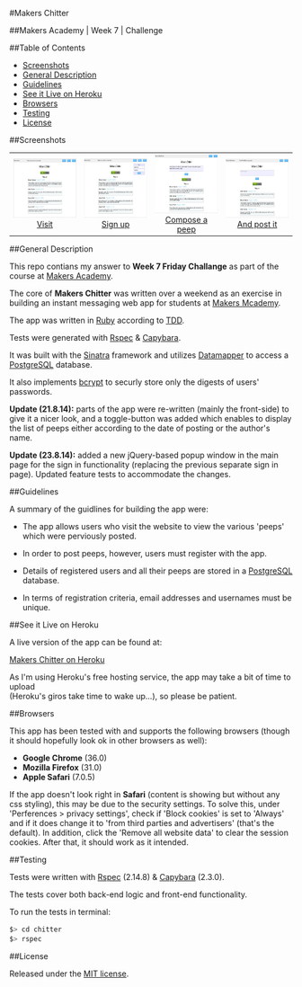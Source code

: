 #Makers Chitter

##Makers Academy | Week 7 | Challenge


##Table of Contents

* [Screenshots](#screenshots)
* [General Description](#general-description)
* [Guidelines](#guidelines)
* [See it Live on Heroku](#see-it-live-on-heroku)
* [Browsers](#browsers)
* [Testing](#testing)
* [License](#license)


##Screenshots

<table>
	<tr>
		<td align="center" width=25% >
			<a href="https://raw.githubusercontent.com/nadavmatalon/chitter/master/public/images/chitter_1.jpg">
				<img src="public/images/chitter_1.jpg" height="105px" />
				Visit
			</a>
		</td>
		<td align="center" width=25% >
			<a href="https://raw.githubusercontent.com/nadavmatalon/chitter/master/public/images/chitter_2.jpg">
				<img src="public/images/chitter_2.jpg" height="105px" />
				Sign up
			</a>
		</td>
		<td align="center" width=25% >
			<a href="https://raw.githubusercontent.com/nadavmatalon/chitter/master/public/images/chitter_3.jpg">
				<img src="public/images/chitter_3.jpg" height="105px" />
				Compose a peep
			</a>
		</td>
		<td align="center" width=25% >
			<a href="https://raw.githubusercontent.com/nadavmatalon/chitter/master/public/images/chitter_4.jpg">
				<img src="public/images/chitter_4.jpg" height="105px" />
				And post it
			</a>
		</td>
	</tr>
</table>


##General Description

This repo contians my answer to __Week 7 Friday Challange__ as part 
of the course at [Makers Academy](http://www.makersacademy.com/).
 
The core of <strong>Makers Chitter</strong> was written over a weekend as 
an exercise in building an instant messaging web app for students 
at [Makers Mcademy](http://www.makersacademy.com/).

The app was written in [Ruby](https://www.ruby-lang.org/en/) according 
to [TDD](http://en.wikipedia.org/wiki/Test-driven_development).

Tests were generated with [Rspec](http://rspec.info) 
&amp; [Capybara](https://github.com/jnicklas/capybara).

It was built with the [Sinatra](http://www.sinatrarb.com/) framework and 
utilizes [Datamapper](http://datamapper.org/) to access a 
[PostgreSQL](http://www.postgresql.org/) database.

It also implements [bcrypt](https://github.com/codahale/bcrypt-ruby) to securly store only 
the digests of users' passwords.

__Update (21.8.14):__ parts of the app were re-written (mainly the front-side) 
to give it a nicer look, and a toggle-button was added which enables to display 
the list of peeps either according to the date of posting or the author's name.

__Update (23.8.14):__ added a new jQuery-based popup window in the main page for the 
sign in functionality (replacing the previous separate sign in page). Updated feature 
tests to accommodate the changes. 


##Guidelines

A summary of the guidlines for building the app were:

* The app allows users who visit the website to view the various 'peeps' which 
  were perviously posted.

* In order to post peeps, however, users must register with the app.

* Details of registered users and all their peeps are stored in a 
  [PostgreSQL](http://www.postgresql.org/) database.

* In terms of registration criteria, email addresses and usernames must be unique.


##See it Live on Heroku

A live version of the app can be found at:

[Makers Chitter on Heroku](http://makers-chitter.herokuapp.com)

As I'm using Heroku's free hosting service, the app may take a bit of time to upload<br/>
(Heroku's giros take time to wake up...), so please be patient.


##Browsers

 This app has been tested with and supports the following browsers (though it should hopefully
 look ok in other browsers as well):

* __Google Chrome__ (36.0)
* __Mozilla Firefox__ (31.0)
* __Apple Safari__ (7.0.5)

If the app doesn't look right in __Safari__ (content is showing but without any css styling), 
this may be due to the security settings. To solve this, under 'Perferences > privacy settings', 
check if 'Block cookies' is set to 'Always' and if it does change it to 'from third parties 
and advertisers' (that's the default). In addition, click the 'Remove all website data' 
to clear the session cookies. After that, it should work as it intended.


##Testing

Tests were written with [Rspec](http://rspec.info) (2.14.8) &amp; 
[Capybara](https://github.com/jnicklas/capybara) (2.3.0).

The tests cover both back-end logic and front-end functionality.

To run the tests in terminal: 

```bash
$> cd chitter
$> rspec
```

##License

<p>Released under the <a href="http://www.opensource.org/licenses/MIT">MIT license</a>.</p>

